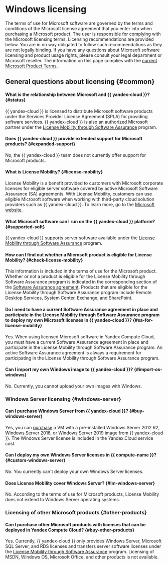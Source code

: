 # Windows licensing

The terms of use for Microsoft software are governed by the terms and conditions of the Microsoft license agreement that you enter into when purchasing a Microsoft product. The user is responsible for complying with the Microsoft licensing terms. Licensing recommendations are provided below. You are in no way obligated to follow such recommendations as they are not legally binding. If you have any questions about Microsoft software licensing and product usage rights, please consult your legal department or Microsoft reseller. The information on this page complies with the [current Microsoft Product Terms](https://www.microsoft.com/en-us/licensing/product-licensing/products).

## General questions about licensing {#common}

#### What is the relationship between Microsoft and {{ yandex-cloud }}? {#status}

{{ yandex-cloud }} is licensed to distribute Microsoft software products under the Services Provider License Agreement (SPLA) for providing software services. {{ yandex-cloud }} is also an authorized Microsoft partner under the [License Mobility through Software Assurance](https://www.microsoft.com/en-us/licensing/licensing-programs/software-assurance-license-mobility) program.

#### Does {{ yandex-cloud }} provide extended support for Microsoft products? {#expanded-support}

No, the {{ yandex-cloud }} team does not currently offer support for Microsoft products.

#### What is License Mobility? {#license-mobility}

License Mobility is a benefit provided to customers with Microsoft corporate licenses for eligible server software covered by active Microsoft Software Assurance (SA) agreements. With License Mobility, customers can use eligible Microsoft software when working with third-party cloud solution providers such as {{ yandex-cloud }}. To learn more, go to the [Microsoft website](https://www.microsoft.com/en-us/licensing/licensing-programs/software-assurance-license-mobility).

#### What Microsoft software can I run on the {{ yandex-cloud }} platform? {#supported-soft}

{{ yandex-cloud }} supports server software available under the [License Mobility through Software Assurance](https://www.microsoft.com/en-us/licensing/licensing-programs/software-assurance-license-mobility) program.

#### How can I find out whether a Microsoft product is eligible for License Mobility? {#check-license-mobility}

This information is included in the terms of use for the Microsoft product. Whether or not a product is eligible for the License Mobility through Software Assurance program is indicated in the corresponding section of the [Software Assurance agreement](https://www.microsoft.com/licensing/terms/product/SoftwareAssuranceBenefits/all). Products that are eligible for the License Mobility through Software Assurance program include Remote Desktop Services, System Center, Exchange, and SharePoint.

#### Do I need to have a current Software Assurance agreement in place and participate in the License Mobility through Software Assurance program to deploy my own Microsoft licenses in {{ yandex-cloud }}? {#sa-for-license-mobility}

Yes. When using licensed Microsoft software in Yandex Compute Cloud, you must have a current Software Assurance agreement in place and participate in the License Mobility through Software Assurance program. An active Software Assurance agreement is always a requirement for participating in the License Mobility through Software Assurance program.

#### Can I import my own Windows image to {{ yandex-cloud }}? {#import-os-windows}

No. Currently, you cannot upload your own images with Windows.

### Windows Server licensing {#windows-server}

#### Can I purchase Windows Server from {{ yandex-cloud }}? {#buy-windows-server}

Yes, you can [purchase](https://cloud.yandex.com/marketplace?categories=databases&operationSystems=WINDOWS) a VM with a pre-installed Windows Server 2012 R2, Windows Server 2016, or Windows Server 2019 image from {{ yandex-cloud }}. The Windows Server license is included in the Yandex.Cloud service cost.

#### Can I deploy my own Windows Server licenses in {{ compute-name }}? {#custom-windows-server}

No. You currently can't deploy your own Windows Server licenses.

#### Does License Mobility cover Windows Server? {#lm-windows-server}

No. According to the terms of use for Microsoft products, License Mobility does not extend to Windows Server operating systems.

### Licensing of other Microsoft products {#other-products}

#### Can I purchase other Microsoft products with licenses that can be deployed in Yandex Compute Cloud? {#buy-other-products}

Yes. Currently, {{ yandex-cloud }} only provides Windows Server, Microsoft SQL Server, and RDS licenses and transfers server software licenses under the [License Mobility through Software Assurance](https://www.microsoft.com/en-us/licensing/licensing-programs/software-assurance-license-mobility) program. Licensing of MSDN, Windows OS, Microsoft Office, and other products is not available.

